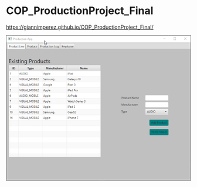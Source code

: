 # COP_ProductionProject_Final

https://giannimperez.github.io/COP_ProductionProject_Final/

![Alt text](K0bHiejnQJ.gif)

